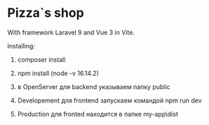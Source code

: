# Pizza`s shop 

With framework Laravel 9 and Vue 3 in Vite.

Installing:

1. composer install

2. npm install (node -v 16.14.2)

3. в OpenServer для backend указываем папку public

4. Developement для frontend запускаем командой npm run dev

5. Production для fronted находится в папке my-app\dist